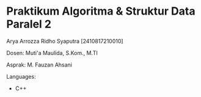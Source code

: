 # Praktikum Algoritma & Struktur Data Paralel 2
Arya Arrozza Ridho Syaputra [2410817210010]

Dosen: Muti'a Maulida, S.Kom., M.TI

Asprak: M. Fauzan Ahsani

Languages:
* C++
